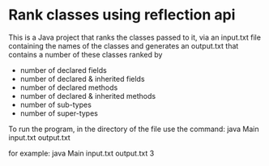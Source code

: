 # Rank classes using reflection api

This is a Java project that ranks the classes passed to it, via an input.txt file containing the names of the classes 
and generates an output.txt that contains a number of these classes ranked by

- number of declared fields
- number of declared & inherited fields
- number of declared methods
- number of declared & inherited methods
- number of sub-types
- number of super-types

To run the program, in the directory of the file use the command: java Main input.txt output.txt <insert number for top N results>

for example: java Main input.txt output.txt 3
